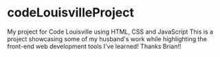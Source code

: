 # codeLouisvilleProject
My project for Code Louisville using HTML, CSS and JavaScript
This is a project showcasing some of my husband's work while highlighting the front-end web development tools I've learned!
Thanks Brian!!
